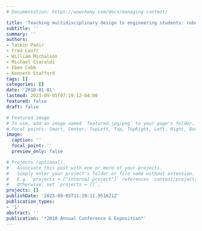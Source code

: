 ```yaml
---
# Documentation: https://wowchemy.com/docs/managing-content/

title: 'Teaching multidisciplinary design to engineering students: robotics capstone'
subtitle: ''
summary: ''
authors:
- Taskin Padir
- Fred Looft
- William Michalson
- Michael Ciaraldi
- Eben Cobb
- Kenneth Stafford
tags: []
categories: []
date: '2010-01-01'
lastmod: 2023-09-05T07:19:12-04:00
featured: false
draft: false

# Featured image
# To use, add an image named `featured.jpg/png` to your page's folder.
# Focal points: Smart, Center, TopLeft, Top, TopRight, Left, Right, BottomLeft, Bottom, BottomRight.
image:
  caption: ''
  focal_point: ''
  preview_only: false

# Projects (optional).
#   Associate this post with one or more of your projects.
#   Simply enter your project's folder or file name without extension.
#   E.g. `projects = ["internal-project"]` references `content/project/deep-learning/index.md`.
#   Otherwise, set `projects = []`.
projects: []
publishDate: '2023-09-05T11:19:11.951621Z'
publication_types:
- '1'
abstract: ''
publication: '*2010 Annual Conference & Exposition*'
---
```


